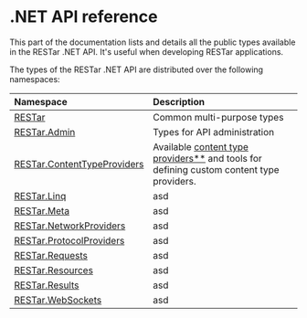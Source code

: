 # .NET API reference

This part of the documentation lists and details all the public types available in the RESTar .NET API. It's useful when developing RESTar applications.

The types of the RESTar .NET API are distributed over the following namespaces:

Namespace                                                    | Description
:----------------------------------------------------------- | :-------------------------------------------------------------------------------------------
[RESTar](./RESTar)                                           | Common multi-purpose types
[RESTar.Admin](./RESTar.Admin)                               | Types for API administration
[RESTar.ContentTypeProviders](./RESTar.ContentTypeProviders) | Available [content type providers**]() and tools for defining custom content type providers.
[RESTar.Linq](./RESTar.Linq)                                 | asd
[RESTar.Meta](./RESTar.Meta)                                 | asd
[RESTar.NetworkProviders](./RESTar.NetworkProviders)         | asd
[RESTar.ProtocolProviders](./RESTar.ProtocolProviders)       | asd
[RESTar.Requests](./RESTar.Requests)                         | asd
[RESTar.Resources](./RESTar.Resources)                       | asd
[RESTar.Results](./RESTar.Results)                           | asd
[RESTar.WebSockets](./RESTar.WebSockets)                     | asd
